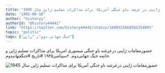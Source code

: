 ```yaml
---
title: "حضور مقامات ژاپنی در عرشه ناو جنگی آمریکا برای مذاکرات تسلیم ژاپن سال 1945"
date: "1402-06-18"
author: "historyy"
authorId: "@history44441"
link: "https://twitter.com/history44441/status/1699331660582354993"
topic: "politic"
tags: ["جنگ جهانی دوم", "ژاپن"]
---
```


حضورمقامات ژاپنی درعرشه ناو جنگی میسوری امریکا برای مذاکرات تسلیم ژاپن و خاتمه جنگ جهانی‌دوم. ۲سپتامبر۱۹۴۵
#تاریخ
#جنگ*جهانی*دوم

![حضورمقامات ژاپنی درعرشه ناو جنگی آمریکا برای مذاکرات تسلیم ژاپن سال 1945](/posts/politic/hozor-maghamat-zhaponi-dar-arshe-navjangi-amrika-baraye-mozakerat-taslim-zhapon-sal-1945.webp)

